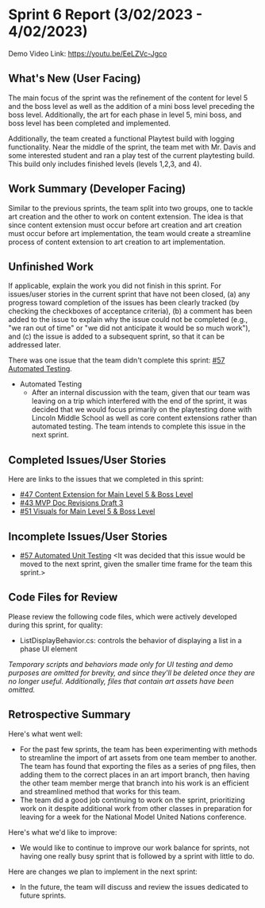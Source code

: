 # Sprint 6 Report (3/02/2023 - 4/02/2023)

Demo Video Link: https://youtu.be/EeLZVc-Jgco

## What's New (User Facing)

The main focus of the sprint was the refinement of the content for level 5 and the boss level as well as the addition of a mini boss level preceding the boss level. Additionally, the art for each phase in level 5, mini boss, and boss level has been completed and implemented. 

Additionally, the team created a functional Playtest build with logging functionality. Near the middle of the sprint, the team met with Mr. Davis and some interested student and ran a play test of the current playtesting build. This build only includes finished levels (levels 1,2,3, and 4).

## Work Summary (Developer Facing)

Similar to the previous sprints, the team split into two groups, one to tackle art creation and the other to work on content extension. The idea is that since content extension must occur before art creation and art creation must occur before art implementation, the team would create a streamline process of content extension to art creation to art implementation. 

## Unfinished Work

If applicable, explain the work you did not finish in this sprint. For issues/user stories in the current sprint that have not been closed, (a) any progress toward completion of the issues has been clearly tracked (by checking the checkboxes of  acceptance criteria), (b) a comment has been added to the issue to explain why the issue could not be completed (e.g., "we ran out of time" or "we did not anticipate it would be so much work"), and (c) the issue is added to a subsequent sprint, so that it can be addressed later.

There was one issue that the team didn't complete this sprint: [#57 Automated Testing](https://github.com/WSUCptSCapstone-Fall2022Spring2023/psd-gamifiedapp/issues/57).

- Automated Testing
  - After an internal discussion with the team, given that our team was leaving on a trip which interfered with the end of the sprint, it was decided that we would focus primarily on the playtesting done with Lincoln Middle School as well as core content extensions rather than automated testing. The team intends to complete this issue in the next sprint.

## Completed Issues/User Stories

Here are links to the issues that we completed in this sprint:

 * [#47 Content Extension for Main Level 5 & Boss Level](https://github.com/WSUCptSCapstone-Fall2022Spring2023/psd-gamifiedapp/issues/47)
 * [#43 MVP Doc Revisions Draft 3](https://github.com/WSUCptSCapstone-Fall2022Spring2023/psd-gamifiedapp/issues/43)
 * [#51 Visuals for Main Level 5 & Boss Level](https://github.com/WSUCptSCapstone-Fall2022Spring2023/psd-gamifiedapp/issues/50)

 ## Incomplete Issues/User Stories

- [#57 Automated Unit Testing](https://github.com/WSUCptSCapstone-Fall2022Spring2023/psd-gamifiedapp/issues/57) <It was decided that this issue would be moved to the next sprint, given the smaller time frame for the team this sprint.>

## Code Files for Review

Please review the following code files, which were actively developed during this sprint, for quality:

- ListDisplayBehavior.cs: controls the behavior of displaying a list in a phase UI element

*Temporary scripts and behaviors made only for UI testing and demo purposes are omitted for brevity, and since they'll be deleted once they are no longer useful. Additionally, files that contain art assets have been omitted.* 

## Retrospective Summary

Here's what went well:

  * For the past few sprints, the team has been experimenting with methods to streamline the import of art assets from one team member to another. The team has found that exporting the files as a series of png files, then adding them to the correct places in an art import branch, then having the other team member merge that branch into his work is an efficient and streamlined method that works for this team.
  * The team did a good job continuing to work on the sprint, prioritizing work on it despite additional work from other classes in preparation for leaving for a week for the National Model United Nations conference.

Here's what we'd like to improve:

   * We would like to continue to improve our work balance for sprints, not having one really busy sprint that is followed by a sprint with little to do.

Here are changes we plan to implement in the next sprint:

   * In the future, the team will discuss and review the issues dedicated to future sprints.
